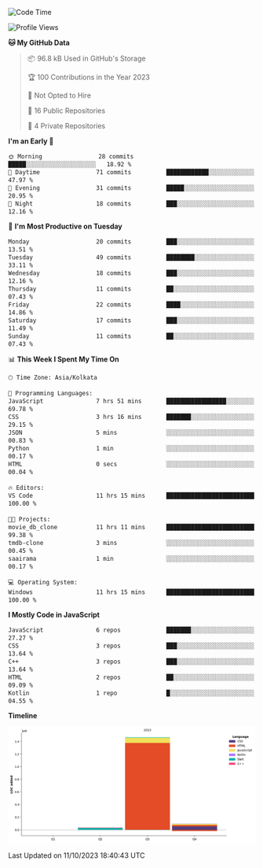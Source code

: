 <!--START_SECTION:waka-->
![Code Time](http://img.shields.io/badge/Code%20Time-193%20hrs%205%20mins-blue)

![Profile Views](http://img.shields.io/badge/Profile%20Views-0-blue)

**🐱 My GitHub Data** 

> 📦 96.8 kB Used in GitHub's Storage 
 > 
> 🏆 100 Contributions in the Year 2023
 > 
> 🚫 Not Opted to Hire
 > 
> 📜 16 Public Repositories 
 > 
> 🔑 4 Private Repositories 
 > 
**I'm an Early 🐤** 

```text
🌞 Morning                28 commits          █████░░░░░░░░░░░░░░░░░░░░   18.92 % 
🌆 Daytime                71 commits          ████████████░░░░░░░░░░░░░   47.97 % 
🌃 Evening                31 commits          █████░░░░░░░░░░░░░░░░░░░░   20.95 % 
🌙 Night                  18 commits          ███░░░░░░░░░░░░░░░░░░░░░░   12.16 % 
```
📅 **I'm Most Productive on Tuesday** 

```text
Monday                   20 commits          ███░░░░░░░░░░░░░░░░░░░░░░   13.51 % 
Tuesday                  49 commits          ████████░░░░░░░░░░░░░░░░░   33.11 % 
Wednesday                18 commits          ███░░░░░░░░░░░░░░░░░░░░░░   12.16 % 
Thursday                 11 commits          ██░░░░░░░░░░░░░░░░░░░░░░░   07.43 % 
Friday                   22 commits          ████░░░░░░░░░░░░░░░░░░░░░   14.86 % 
Saturday                 17 commits          ███░░░░░░░░░░░░░░░░░░░░░░   11.49 % 
Sunday                   11 commits          ██░░░░░░░░░░░░░░░░░░░░░░░   07.43 % 
```


📊 **This Week I Spent My Time On** 

```text
🕑︎ Time Zone: Asia/Kolkata

💬 Programming Languages: 
JavaScript               7 hrs 51 mins       █████████████████░░░░░░░░   69.78 % 
CSS                      3 hrs 16 mins       ███████░░░░░░░░░░░░░░░░░░   29.15 % 
JSON                     5 mins              ░░░░░░░░░░░░░░░░░░░░░░░░░   00.83 % 
Python                   1 min               ░░░░░░░░░░░░░░░░░░░░░░░░░   00.17 % 
HTML                     0 secs              ░░░░░░░░░░░░░░░░░░░░░░░░░   00.04 % 

🔥 Editors: 
VS Code                  11 hrs 15 mins      █████████████████████████   100.00 % 

🐱‍💻 Projects: 
movie_db_clone           11 hrs 11 mins      █████████████████████████   99.38 % 
tmdb-clone               3 mins              ░░░░░░░░░░░░░░░░░░░░░░░░░   00.45 % 
saairama                 1 min               ░░░░░░░░░░░░░░░░░░░░░░░░░   00.17 % 

💻 Operating System: 
Windows                  11 hrs 15 mins      █████████████████████████   100.00 % 
```

**I Mostly Code in JavaScript** 

```text
JavaScript               6 repos             ███████░░░░░░░░░░░░░░░░░░   27.27 % 
CSS                      3 repos             ███░░░░░░░░░░░░░░░░░░░░░░   13.64 % 
C++                      3 repos             ███░░░░░░░░░░░░░░░░░░░░░░   13.64 % 
HTML                     2 repos             ██░░░░░░░░░░░░░░░░░░░░░░░   09.09 % 
Kotlin                   1 repo              █░░░░░░░░░░░░░░░░░░░░░░░░   04.55 % 
```



**Timeline**

![Lines of Code chart](https://raw.githubusercontent.com/sairam030/sairam030/main/assets/bar_graph.png)


 Last Updated on 11/10/2023 18:40:43 UTC
<!--END_SECTION:waka-->
